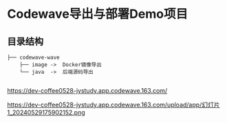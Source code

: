 # Codewave导出与部署Demo项目

## 目录结构
```
├── codewave-wave
    ├── image ->  Docker镜像导出
    └── java  ->  后端源码导出


```

https://dev-coffee0528-jystudy.app.codewave.163.com/



https://dev-coffee0528-jystudy.app.codewave.163.com/upload/app/幻灯片1_20240529175902152.png

